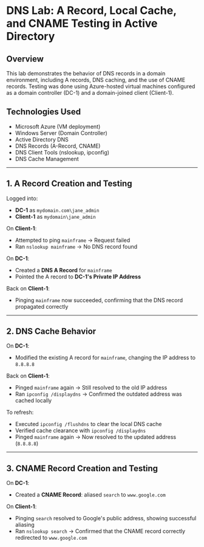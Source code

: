 # DNS Lab: A Record, Local Cache, and CNAME Testing in Active Directory

## Overview

This lab demonstrates the behavior of DNS records in a domain environment, including A records, DNS caching, and the use of CNAME records. Testing was done using Azure-hosted virtual machines configured as a domain controller (DC-1) and a domain-joined client (Client-1).

## Technologies Used

- Microsoft Azure (VM deployment)
- Windows Server (Domain Controller)
- Active Directory DNS
- DNS Records (A-Record, CNAME)
- DNS Client Tools (nslookup, ipconfig)
- DNS Cache Management
---

## 1. A Record Creation and Testing

Logged into:

- **DC-1** as `mydomain.com\jane_admin`
- **Client-1** as `mydomain\jane_admin`

On **Client-1**:

- Attempted to ping `mainframe` → Request failed
- Ran `nslookup mainframe` → No DNS record found

On **DC-1**:

- Created a **DNS A Record** for `mainframe`
- Pointed the A record to **DC-1's Private IP Address**

Back on **Client-1**:

- Pinging `mainframe` now succeeded, confirming that the DNS record propagated correctly

---

## 2. DNS Cache Behavior

On **DC-1**:

- Modified the existing A record for `mainframe`, changing the IP address to `8.8.8.8`

Back on **Client-1**:

- Pinged `mainframe` again → Still resolved to the old IP address
- Ran `ipconfig /displaydns` → Confirmed the outdated address was cached locally

To refresh:

- Executed `ipconfig /flushdns` to clear the local DNS cache
- Verified cache clearance with `ipconfig /displaydns`
- Pinged `mainframe` again → Now resolved to the updated address (`8.8.8.8`)

---

## 3. CNAME Record Creation and Testing

On **DC-1**:

- Created a **CNAME Record**: aliased `search` to `www.google.com`

On **Client-1**:

- Pinging `search` resolved to Google's public address, showing successful aliasing
- Ran `nslookup search` → Confirmed that the CNAME record correctly redirected to `www.google.com`
